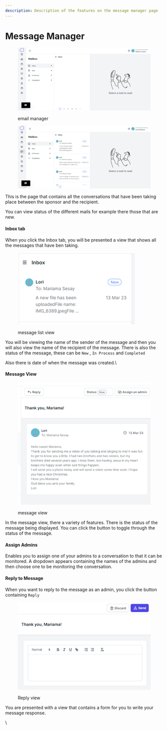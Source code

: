 ```yaml
---
description: Description of the features on the message manager page
---
```


# Message Manager

<figure><img src="../.gitbook/assets/image_2023-05-23_142933495.png" alt=""><figcaption><p>email manager</p></figcaption></figure>

<figure><img src="../.gitbook/assets/image_2023-05-23_143235893.png" alt=""><figcaption></figcaption></figure>

This is the page that contains all the conversations that have been taking place between the sponsor and the recipient.

You can view status of the different mails for example there those that are new.

#### Inbox tab

When you click the Inbox tab, you will be presented a view that shows all the messages that have ben taking.

<figure><img src="../.gitbook/assets/image_2023-05-23_143449734.png" alt=""><figcaption><p>message list view</p></figcaption></figure>

You will be viewing the name of the sender of the message and then you will also view the name of the recipient of the message. There is also the status of the message, these can be `New` , `In Process` and `Completed`

Also there is date of when the message was created.\


#### Message View

<figure><img src="../.gitbook/assets/image_2023-05-23_144225621.png" alt=""><figcaption><p>message view</p></figcaption></figure>

In the message view, there a variety of features. There is the status of the message being displayed.  You can click the button to toggle through the status of the message.

#### Assign Admins&#x20;

Enables you to assign one of your admins to a conversation to that it can be monitored. A dropdown appears containing the names of the admins and then choose one to be monitoring the conversation.

#### Reply to Message

When you want to reply to the message as an admin, you click the button containing `Reply`

<figure><img src="../.gitbook/assets/image_2023-05-23_145253413.png" alt=""><figcaption><p>Reply view</p></figcaption></figure>

You are presented with a view that contains a form for you to write your message response.

\
